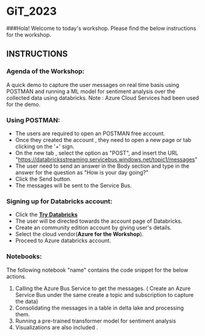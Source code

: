 # GiT_2023

###Hola! Welcome to today's workshop. Please find the below instructions for the workshop.

## INSTRUCTIONS
### Agenda of the Workshop:

A quick demo to capture the user messages on real time basis using POSTMAN and running a ML model for sentiment analysis over the collected data using databricks. 
Note : Azure Cloud Services had been used for the demo.

### Using POSTMAN:

 * The users are required to open an POSTMAN free account.
 * Once they created the account , they need to open a new page or tab clicking on the '+' sign.
 * On the new tab , select the option as "POST", and insert the URL "https://databricksstreaming.servicebus.windows.net/topic1/messages"
 * The user need to send an answer in the Body section and type in the answer for the question as "How is your day going?"
 * Click the Send button.
 * The messages will be sent to the Service Bus.

### Signing up for Databricks account:

 * Click the **[Try Databricks](https://www.databricks.com/try-databricks?_gl=1*304qnf*_ga*MzYxMjY1Nzk3LjE2ODI0ODIwNDI.*_ga_PQSEQ3RZQC*MTY4MjY0MjAxOS44LjEuMTY4MjY0MjA1Mi4yNy4wLjA.&_ga=2.130158927.1351879435.1682482042-361265797.1682482042#account)**
 * The user will be directed towards the account page of Databricks.
 * Create an community edition account by giving user's details.
 * Select the cloud vendor(**Azure for the Workshop**).
 * Proceed to Azure databricks account.

### Notebooks:
The following notebook "name" contains the code snippet for the below actions.
  1. Calling the Azure Bus Service to get the messages. ( Create an Azure Service Bus under the same create a topic and subscription to capture the data)
  2. Consolidating the messages in a table in delta lake and processing them.
  3. Running a pre-trained transformer model for sentiment analysis
  4. Visualizations are also included .
